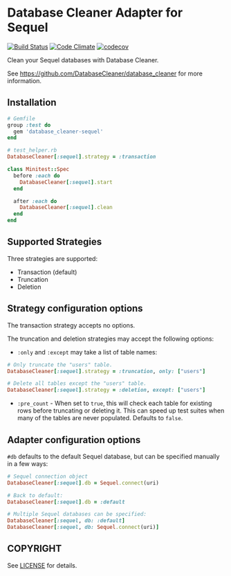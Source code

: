 # Database Cleaner Adapter for Sequel

[![Build Status](https://travis-ci.org/DatabaseCleaner/database_cleaner-sequel.svg?branch=master)](https://travis-ci.org/DatabaseCleaner/database_cleaner-sequel)
[![Code Climate](https://codeclimate.com/github/DatabaseCleaner/database_cleaner-sequel/badges/gpa.svg)](https://codeclimate.com/github/DatabaseCleaner/database_cleaner-sequel)
[![codecov](https://codecov.io/gh/DatabaseCleaner/database_cleaner-sequel/branch/master/graph/badge.svg)](https://codecov.io/gh/DatabaseCleaner/database_cleaner-sequel)

Clean your Sequel databases with Database Cleaner.

See https://github.com/DatabaseCleaner/database_cleaner for more information.

## Installation

```ruby
# Gemfile
group :test do
  gem 'database_cleaner-sequel'
end
```

```ruby
# test_helper.rb
DatabaseCleaner[:sequel].strategy = :transaction

class Minitest::Spec
  before :each do
    DatabaseCleaner[:sequel].start
  end

  after :each do
    DatabaseCleaner[:sequel].clean
  end
end
```

## Supported Strategies

Three strategies are supported:

* Transaction (default)
* Truncation
* Deletion

## Strategy configuration options

The transaction strategy accepts no options.

The truncation and deletion strategies may accept the following options:

* `:only` and `:except` may take a list of table names:

```ruby
# Only truncate the "users" table.
DatabaseCleaner[:sequel].strategy = :truncation, only: ["users"]

# Delete all tables except the "users" table.
DatabaseCleaner[:sequel].strategy = :deletion, except: ["users"]
```

* `:pre_count` - When set to `true`, this will check each table for existing rows before truncating or deleting it. This can speed up test suites when many of the tables are never populated. Defaults to `false`.

## Adapter configuration options

`#db` defaults to the default Sequel database, but can be specified manually in a few ways:

```ruby
# Sequel connection object
DatabaseCleaner[:sequel].db = Sequel.connect(uri)

# Back to default:
DatabaseCleaner[:sequel].db = :default

# Multiple Sequel databases can be specified:
DatabaseCleaner[:sequel, db: :default]
DatabaseCleaner[:sequel, db: Sequel.connect(uri)]
```
## COPYRIGHT

See [LICENSE](LICENSE) for details.

